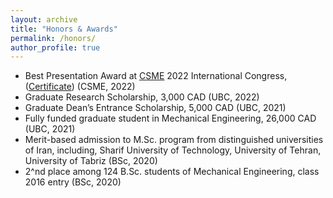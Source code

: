 ```yaml
---
layout: archive
title: "Honors & Awards"
permalink: /honors/
author_profile: true
---
```


- Best Presentation Award at [CSME](https://www.csme-scgm.ca/conferences) 2022 International Congress,
([Certificate](https://arashjkh.github.io/files/Best-Presentation-Arash-Jalil-Khabbazi.pdf)) (CSME, 2022)
- Graduate Research Scholarship, 3,000 CAD (UBC, 2022)
- Graduate Dean’s Entrance Scholarship, 5,000 CAD (UBC, 2021)
- Fully funded graduate student in Mechanical Engineering, 26,000 CAD (UBC, 2021)
- Merit-based admission to M.Sc. program from distinguished universities of Iran, including, Sharif University of Technology, University of Tehran,
University of Tabriz (BSc, 2020)
- 2^nd place among 124 B.Sc. students of Mechanical Engineering, class 2016 entry (BSc, 2020)
